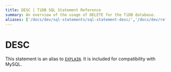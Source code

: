 ```yaml
---
title: DESC | TiDB SQL Statement Reference
summary: An overview of the usage of DELETE for the TiDB database.
aliases: ['/docs/dev/sql-statements/sql-statement-desc/','/docs/dev/reference/sql/statements/desc/']
---
```


# DESC

This statement is an alias to [`EXPLAIN`](/sql-statements/sql-statement-explain.md). It is included for compatibility with MySQL.
